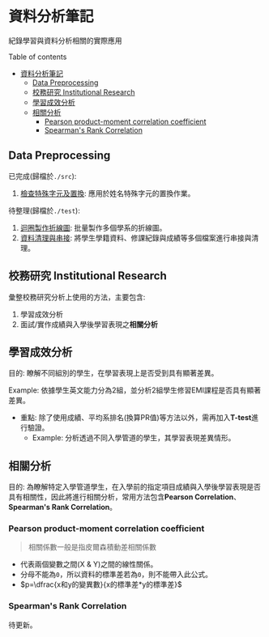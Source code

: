# 資料分析筆記

紀錄學習與資料分析相關的實際應用

Table of contents

- [資料分析筆記](#資料分析筆記)
  - [Data Preprocessing](#data-preprocessing)
  - [校務研究 Institutional Research](#校務研究-institutional-research)
  - [學習成效分析](#學習成效分析)
  - [相關分析](#相關分析)
    - [Pearson product-moment correlation coefficient](#pearson-product-moment-correlation-coefficient)
    - [Spearman's Rank Correlation](#spearmans-rank-correlation)

## Data Preprocessing

已完成(歸檔於`./src`):

1. [檢查特殊字元及置換](./src/special_char.py): 應用於姓名特殊字元的置換作業。

待整理(歸檔於`./test`):

1. [迴圈製作折線圖](./test/data_visualization_line_chart.py): 批量製作多個學系的折線圖。
2. [資料清理與串接](./test/data_cleasing_01.py): 將學生學籍資料、修課紀錄與成績等多個檔案進行串接與清理。

## 校務研究 Institutional Research

彙整校務研究分析上使用的方法，主要包含:

1. 學習成效分析
2. 面試/實作成績與入學後學習表現之**相關分析**

## 學習成效分析

目的: 瞭解不同組別的學生，在學習表現上是否受到具有顯著差異。

Example: 依據學生英文能力分為2組，並分析2組學生修習EMI課程是否具有顯著差異。

- 重點: 除了使用成績、平均系排名(換算PR值)等方法以外，需再加入**T-test**進行驗證。
  - Example: 分析透過不同入學管道的學生，其學習表現差異情形。

## 相關分析

目的: 為瞭解特定入學管道學生，在入學前的指定項目成績與入學後學習表現是否具有相關性，因此將進行相關分析，常用方法包含**Pearson Correlation**、**Spearman's Rank Correlation**。

### Pearson product-moment correlation coefficient

> 相關係數一般是指皮爾森積動差相關係數

- 代表兩個變數之間(X & Y)之間的線性關係。
- 分母不能為`0`，所以資料的標準差若為`0`，則不能帶入此公式。
- $p=\dfrac{x和y的變異數}{x的標準差*y的標準差}$

### Spearman's Rank Correlation

待更新。
